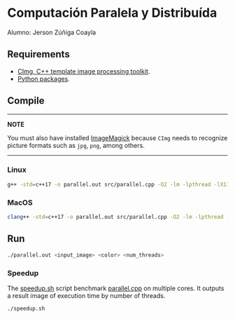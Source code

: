 # Computación Paralela y Distribuída

Alumno: Jerson Zúñiga Coayla

## Requirements
- [CImg, C++ template image processing toolkit](https://www.cimg.eu/index.html).
- [Python packages](requirements.txt).

## Compile
---
**NOTE**

You must also have installed [ImageMagick](https://imagemagick.org/script/download.php) because `CImg` needs to recognize picture formats such as `jpg`, `png`, among others.

---

### Linux
```sh
g++ -std=c++17 -o parallel.out src/parallel.cpp -O2 -lm -lpthread -lX11
```
### MacOS
```sh
clang++ -std=c++17 -o parallel.out src/parallel.cpp -O2 -lm -lpthread -I/usr/X11R6/include -L/usr/X11R6/lib -lm -lpthread -lX11
```

## Run
```sh
./parallel.out <input_image> <color> <num_threads>
```
### Speedup
The [speedup.sh](speedup.sh) script benchmark [parallel.cpp](src/parallel.cpp) on multiple cores. It outputs a result image of execution time by number of threads.
```sh
./speedup.sh
```